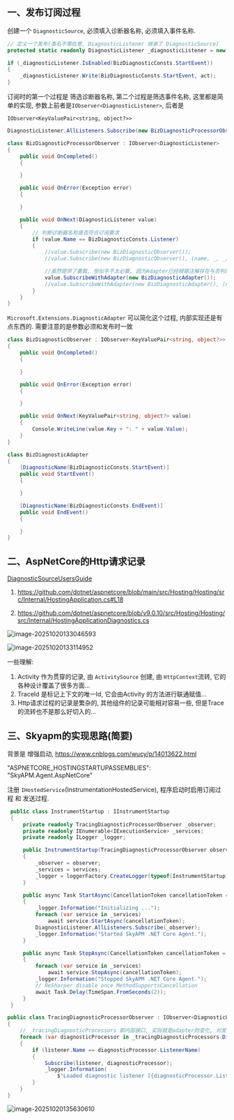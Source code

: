 ## 一、发布订阅过程

创建一个 `DiagnosticSource`, 必须填入诊断器名称, 必须填入事件名称.

```csharp
// 定义一个发布(类名不需在意, DiagnosticListener 继承了 DiagnosticSource)
protected static readonly DiagnosticListener _diagnosticListener = new DiagnosticListener(BizDiagnosticConsts.Listener);

if (_diagnosticListener.IsEnabled(BizDiagnosticConsts.StartEvent))
{
    _diagnosticListener.Write(BizDiagnosticConsts.StartEvent, act);
}
```

订阅时的第一个过程是 筛选诊断器名称, 第二个过程是筛选事件名称, 这里都是简单的实现, 参数上前者是`IObserver<DiagnosticListener>`, 后者是

`IObserver<KeyValuePair<string, object?>>`

```csharp
DiagnosticListener.AllListeners.Subscribe(new BizDiagnosticProcessorObserver());

class BizDiagnosticProcessorObserver : IObserver<DiagnosticListener>
{
    public void OnCompleted()
    {

    }

    public void OnError(Exception error)
    {

    }

    public void OnNext(DiagnosticListener value)
    {
        // 判断诊断器名称是否符合订阅要求
        if (value.Name == BizDiagnosticConsts.Listener)
        {
            //value.Subscribe(new BizDiagnosticObserver());
            //value.Subscribe(new BizDiagnosticObserver(), (name, _, _) => name == startEventName);

            //虽然提供了重载, 但似乎不太必要, 因为Adapter已经根据注解存在与否判断是否Enabled
            value.SubscribeWithAdapter(new BizDiagnosticAdapter());
            //value.SubscribeWithAdapter(new BizDiagnosticAdapter(), (name, _, _) => name == endEventName);
        }
    }
}
```

`Microsoft.Extensions.DiagnosticAdapter` 可以简化这个过程, 内部实现还是有点东西的. 需要注意的是参数必须和发布时一致

```csharp
class BizDiagnosticObserver : IObserver<KeyValuePair<string, object?>>
{
    public void OnCompleted()
    {

    }

    public void OnError(Exception error)
    {

    }

    public void OnNext(KeyValuePair<string, object?> value)
    {
        Console.WriteLine(value.Key + ": " + value.Value);
    }
}

class BizDiagnosticAdapter
{
    [DiagnosticName(BizDiagnosticConsts.StartEvent)]
    public void StartEvent()
    {

    }

    [DiagnosticName(BizDiagnosticConsts.EndEvent)]
    public void EndEvent()
    {

    }
}
```

## 二、AspNetCore的Http请求记录

[DiagnosticSourceUsersGuide](https://github.com/dotnet/runtime/blob/main/src/libraries/System.Diagnostics.DiagnosticSource/src/DiagnosticSourceUsersGuide.md)

1. https://github.com/dotnet/aspnetcore/blob/main/src/Hosting/Hosting/src/Internal/HostingApplication.cs#L18

2. https://github.com/dotnet/aspnetcore/blob/v9.0.10/src/Hosting/Hosting/src/Internal/HostingApplicationDiagnostics.cs

![image-20251020133046593](https://raw.gitcode.com/qq_36179938/images/raw/main/image-20251020133046593.png)

![image-20251020133114952](https://raw.gitcode.com/qq_36179938/images/raw/main/image-20251020133114952.png)



一些理解:

1. Activity 作为贯穿的记录, 由 `ActivitySource` 创建, 由 `HttpContext`流转, 它的各种设计覆盖了很多方面...
2. TraceId 是标记上下文的唯一Id, 它会由Activity 的方法进行联通赋值...
3. Http请求过程的记录是繁杂的, 其他组件的记录可能相对容易一些, 但是Trace的流转也不是那么好切入的...



## 三、Skyapm的实现思路(简要)

背景是 增强启动, https://www.cnblogs.com/wucy/p/14013622.html

"ASPNETCORE_HOSTINGSTARTUPASSEMBLIES": "SkyAPM.Agent.AspNetCore"



注册 `IHostedService`(InstrumentationHostedService), 程序启动时启用订阅过程 和 发送过程.

```csharp
 public class InstrumentStartup : IInstrumentStartup
 {
     private readonly TracingDiagnosticProcessorObserver _observer;
     private readonly IEnumerable<IExecutionService> _services;
     private readonly ILogger _logger;

     public InstrumentStartup(TracingDiagnosticProcessorObserver observer, IEnumerable<IExecutionService> services, ILoggerFactory loggerFactory)
     {
         _observer = observer;
         _services = services;
         _logger = loggerFactory.CreateLogger(typeof(InstrumentStartup));
     }

     public async Task StartAsync(CancellationToken cancellationToken = default(CancellationToken))
     {
         _logger.Information("Initializing ...");
         foreach (var service in _services)
             await service.StartAsync(cancellationToken);
         DiagnosticListener.AllListeners.Subscribe(_observer);
         _logger.Information("Started SkyAPM .NET Core Agent.");
     }

     public async Task StopAsync(CancellationToken cancellationToken = default(CancellationToken))
     {
         foreach (var service in _services)
             await service.StopAsync(cancellationToken);
         _logger.Information("Stopped SkyAPM .NET Core Agent.");
         // ReSharper disable once MethodSupportsCancellation
         await Task.Delay(TimeSpan.FromSeconds(2));
     }
 }
```



```csharp
public class TracingDiagnosticProcessorObserver : IObserver<DiagnosticListener>
{
    // _tracingDiagnosticProcessors 即内部接口, 实际就是adapter的变化, 对发布者进行订阅
    foreach (var diagnosticProcessor in _tracingDiagnosticProcessors.Distinct(x => x.ListenerName))
    {
        if (listener.Name == diagnosticProcessor.ListenerName)
        {
            Subscribe(listener, diagnosticProcessor);
            _logger.Information(
                $"Loaded diagnostic listener [{diagnosticProcessor.ListenerName}].");
        }
    }
}
```



![image-20251020135630610](https://raw.gitcode.com/qq_36179938/images/raw/main/image-20251020135630610.png)